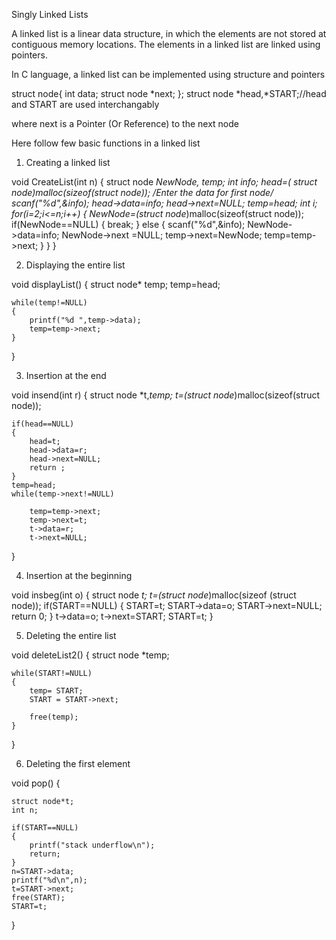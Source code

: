 Singly Linked Lists

A linked list is a linear data structure, in which the elements are not stored at contiguous memory locations.
The elements in a linked list are linked using pointers.
 
 In C language, a linked list can be implemented using structure and pointers 
 
 struct node{
    int data;
    struct node *next;
};
struct node *head,*START;//head and START are used interchangably

where next is a Pointer (Or Reference) to the next node

Here follow few basic functions in a linked list

1. Creating a linked list

void CreateList(int n)
{
    struct node *NewNode, *temp;
    int info;
    head=( struct node*)malloc(sizeof(struct node));
    /*Enter the data for first node*/
    scanf("%d",&info);
    head->data=info;
    head->next=NULL;
    temp=head;
    int i;
    for(i=2;i<=n;i++)
    {
        NewNode=(struct node*)malloc(sizeof(struct node));
        if(NewNode==NULL)
        {
            break;
        }
        else
        {
            scanf("%d",&info);
            NewNode->data=info;
            NewNode->next =NULL;
            temp->next=NewNode;
            temp=temp->next;
        }
    }
}

2. Displaying the entire list

void displayList()
{
    struct node* temp;
    temp=head;
    
    while(temp!=NULL)
    {
        printf("%d ",temp->data);
        temp=temp->next;
    }
}

3. Insertion at the end

void insend(int r)
{
    struct node *t,*temp;
    t=(struct node*)malloc(sizeof(struct node));
    
    
    if(head==NULL)
    {
        head=t;
        head->data=r;
        head->next=NULL;
        return ;
    }
    temp=head;
    while(temp->next!=NULL)
    
        temp=temp->next;
        temp->next=t;
        t->data=r;
        t->next=NULL;
 }
 
 4. Insertion at the beginning
 
 void insbeg(int o)
{
    struct node *t;
    t=(struct node*)malloc(sizeof (struct node));
    if(START==NULL)
    {
       START=t;
        START->data=o;
        START->next=NULL;
       return 0;
    }
    t->data=o;
    t->next=START;
    START=t;
}

5. Deleting the entire list

void deleteList2()
{
    struct node *temp;

    while(START!=NULL)
    {
        temp= START;
        START = START->next;

        free(temp);
    }
}

6. Deleting the first element

void pop()
{
    
    struct node*t;
    int n;

    if(START==NULL)
    {
        printf("stack underflow\n");
        return;
    }
    n=START->data;
    printf("%d\n",n);
    t=START->next;
    free(START);
    START=t;
    
    
}